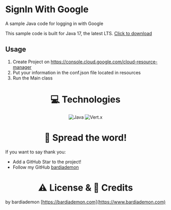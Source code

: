 # SignIn With Google

A sample Java code for logging in with Google

This sample code is built for Java 17, the latest LTS.
[Click to download](https://dev.java)

Usage
-----

1. Create Project on https://console.cloud.google.com/cloud-resource-manager
2. Put your information in the conf.json file located in resources
3. Run the Main class

<h1 align="center">
    💻 Technologies
</h1>

<div align="center">
    <img src="https://img.shields.io/static/v1?style=for-the-badge&message=Java&color=782A90&logo=Java&logoColor=e11f21&label=" alt="Java"/>
    <img src="https://img.shields.io/static/v1?style=for-the-badge&message=Eclipse+Vert.x&color=782A90&logo=Eclipse+Vert.x&logoColor=FFFFFF&label=" alt="Vert.x"/>
</div>

<h1 align="center">
    🌟 Spread the word!
</h1>

If you want to say thank you:

- Add a GitHub Star to the project!
- Follow my GitHub [bardiademon](https://github.com/bardiademon)

<h1 align="center">
    ⚠️ License & 📝 Credits
</h1>

by bardiademon [https://bardiademon.com](https://www.bardiademon.com)